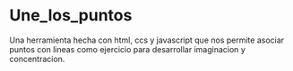 # Une_los_puntos
Una herramienta hecha con html, ccs y javascript que nos permite asociar puntos con lineas como ejercicio para desarrollar imaginacion y concentracion.
